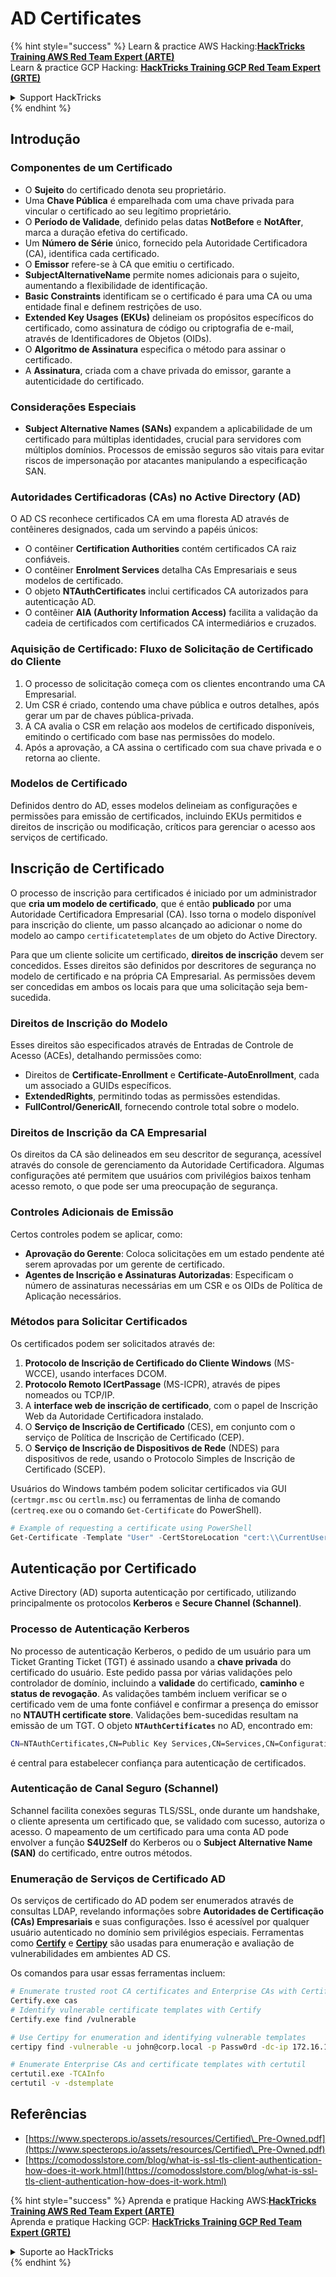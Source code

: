 # AD Certificates

{% hint style="success" %}
Learn & practice AWS Hacking:<img src="/.gitbook/assets/arte.png" alt="" data-size="line">[**HackTricks Training AWS Red Team Expert (ARTE)**](https://training.hacktricks.xyz/courses/arte)<img src="/.gitbook/assets/arte.png" alt="" data-size="line">\
Learn & practice GCP Hacking: <img src="/.gitbook/assets/grte.png" alt="" data-size="line">[**HackTricks Training GCP Red Team Expert (GRTE)**<img src="/.gitbook/assets/grte.png" alt="" data-size="line">](https://training.hacktricks.xyz/courses/grte)

<details>

<summary>Support HackTricks</summary>

* Check the [**subscription plans**](https://github.com/sponsors/carlospolop)!
* **Join the** 💬 [**Discord group**](https://discord.gg/hRep4RUj7f) or the [**telegram group**](https://t.me/peass) or **follow** us on **Twitter** 🐦 [**@hacktricks\_live**](https://twitter.com/hacktricks\_live)**.**
* **Share hacking tricks by submitting PRs to the** [**HackTricks**](https://github.com/carlospolop/hacktricks) and [**HackTricks Cloud**](https://github.com/carlospolop/hacktricks-cloud) github repos.

</details>
{% endhint %}

## Introdução

### Componentes de um Certificado

- O **Sujeito** do certificado denota seu proprietário.
- Uma **Chave Pública** é emparelhada com uma chave privada para vincular o certificado ao seu legítimo proprietário.
- O **Período de Validade**, definido pelas datas **NotBefore** e **NotAfter**, marca a duração efetiva do certificado.
- Um **Número de Série** único, fornecido pela Autoridade Certificadora (CA), identifica cada certificado.
- O **Emissor** refere-se à CA que emitiu o certificado.
- **SubjectAlternativeName** permite nomes adicionais para o sujeito, aumentando a flexibilidade de identificação.
- **Basic Constraints** identificam se o certificado é para uma CA ou uma entidade final e definem restrições de uso.
- **Extended Key Usages (EKUs)** delineiam os propósitos específicos do certificado, como assinatura de código ou criptografia de e-mail, através de Identificadores de Objetos (OIDs).
- O **Algoritmo de Assinatura** especifica o método para assinar o certificado.
- A **Assinatura**, criada com a chave privada do emissor, garante a autenticidade do certificado.

### Considerações Especiais

- **Subject Alternative Names (SANs)** expandem a aplicabilidade de um certificado para múltiplas identidades, crucial para servidores com múltiplos domínios. Processos de emissão seguros são vitais para evitar riscos de impersonação por atacantes manipulando a especificação SAN.

### Autoridades Certificadoras (CAs) no Active Directory (AD)

O AD CS reconhece certificados CA em uma floresta AD através de contêineres designados, cada um servindo a papéis únicos:

- O contêiner **Certification Authorities** contém certificados CA raiz confiáveis.
- O contêiner **Enrolment Services** detalha CAs Empresariais e seus modelos de certificado.
- O objeto **NTAuthCertificates** inclui certificados CA autorizados para autenticação AD.
- O contêiner **AIA (Authority Information Access)** facilita a validação da cadeia de certificados com certificados CA intermediários e cruzados.

### Aquisição de Certificado: Fluxo de Solicitação de Certificado do Cliente

1. O processo de solicitação começa com os clientes encontrando uma CA Empresarial.
2. Um CSR é criado, contendo uma chave pública e outros detalhes, após gerar um par de chaves pública-privada.
3. A CA avalia o CSR em relação aos modelos de certificado disponíveis, emitindo o certificado com base nas permissões do modelo.
4. Após a aprovação, a CA assina o certificado com sua chave privada e o retorna ao cliente.

### Modelos de Certificado

Definidos dentro do AD, esses modelos delineiam as configurações e permissões para emissão de certificados, incluindo EKUs permitidos e direitos de inscrição ou modificação, críticos para gerenciar o acesso aos serviços de certificado.

## Inscrição de Certificado

O processo de inscrição para certificados é iniciado por um administrador que **cria um modelo de certificado**, que é então **publicado** por uma Autoridade Certificadora Empresarial (CA). Isso torna o modelo disponível para inscrição do cliente, um passo alcançado ao adicionar o nome do modelo ao campo `certificatetemplates` de um objeto do Active Directory.

Para que um cliente solicite um certificado, **direitos de inscrição** devem ser concedidos. Esses direitos são definidos por descritores de segurança no modelo de certificado e na própria CA Empresarial. As permissões devem ser concedidas em ambos os locais para que uma solicitação seja bem-sucedida.

### Direitos de Inscrição do Modelo

Esses direitos são especificados através de Entradas de Controle de Acesso (ACEs), detalhando permissões como:
- Direitos de **Certificate-Enrollment** e **Certificate-AutoEnrollment**, cada um associado a GUIDs específicos.
- **ExtendedRights**, permitindo todas as permissões estendidas.
- **FullControl/GenericAll**, fornecendo controle total sobre o modelo.

### Direitos de Inscrição da CA Empresarial

Os direitos da CA são delineados em seu descritor de segurança, acessível através do console de gerenciamento da Autoridade Certificadora. Algumas configurações até permitem que usuários com privilégios baixos tenham acesso remoto, o que pode ser uma preocupação de segurança.

### Controles Adicionais de Emissão

Certos controles podem se aplicar, como:
- **Aprovação do Gerente**: Coloca solicitações em um estado pendente até serem aprovadas por um gerente de certificado.
- **Agentes de Inscrição e Assinaturas Autorizadas**: Especificam o número de assinaturas necessárias em um CSR e os OIDs de Política de Aplicação necessários.

### Métodos para Solicitar Certificados

Os certificados podem ser solicitados através de:
1. **Protocolo de Inscrição de Certificado do Cliente Windows** (MS-WCCE), usando interfaces DCOM.
2. **Protocolo Remoto ICertPassage** (MS-ICPR), através de pipes nomeados ou TCP/IP.
3. A **interface web de inscrição de certificado**, com o papel de Inscrição Web da Autoridade Certificadora instalado.
4. O **Serviço de Inscrição de Certificado** (CES), em conjunto com o serviço de Política de Inscrição de Certificado (CEP).
5. O **Serviço de Inscrição de Dispositivos de Rede** (NDES) para dispositivos de rede, usando o Protocolo Simples de Inscrição de Certificado (SCEP).

Usuários do Windows também podem solicitar certificados via GUI (`certmgr.msc` ou `certlm.msc`) ou ferramentas de linha de comando (`certreq.exe` ou o comando `Get-Certificate` do PowerShell).
```powershell
# Example of requesting a certificate using PowerShell
Get-Certificate -Template "User" -CertStoreLocation "cert:\\CurrentUser\\My"
```
## Autenticação por Certificado

Active Directory (AD) suporta autenticação por certificado, utilizando principalmente os protocolos **Kerberos** e **Secure Channel (Schannel)**.

### Processo de Autenticação Kerberos

No processo de autenticação Kerberos, o pedido de um usuário para um Ticket Granting Ticket (TGT) é assinado usando a **chave privada** do certificado do usuário. Este pedido passa por várias validações pelo controlador de domínio, incluindo a **validade** do certificado, **caminho** e **status de revogação**. As validações também incluem verificar se o certificado vem de uma fonte confiável e confirmar a presença do emissor no **NTAUTH certificate store**. Validações bem-sucedidas resultam na emissão de um TGT. O objeto **`NTAuthCertificates`** no AD, encontrado em:
```bash
CN=NTAuthCertificates,CN=Public Key Services,CN=Services,CN=Configuration,DC=<domain>,DC=<com>
```
é central para estabelecer confiança para autenticação de certificados.

### Autenticação de Canal Seguro (Schannel)

Schannel facilita conexões seguras TLS/SSL, onde durante um handshake, o cliente apresenta um certificado que, se validado com sucesso, autoriza o acesso. O mapeamento de um certificado para uma conta AD pode envolver a função **S4U2Self** do Kerberos ou o **Subject Alternative Name (SAN)** do certificado, entre outros métodos.

### Enumeração de Serviços de Certificado AD

Os serviços de certificado do AD podem ser enumerados através de consultas LDAP, revelando informações sobre **Autoridades de Certificação (CAs) Empresariais** e suas configurações. Isso é acessível por qualquer usuário autenticado no domínio sem privilégios especiais. Ferramentas como **[Certify](https://github.com/GhostPack/Certify)** e **[Certipy](https://github.com/ly4k/Certipy)** são usadas para enumeração e avaliação de vulnerabilidades em ambientes AD CS.

Os comandos para usar essas ferramentas incluem:
```bash
# Enumerate trusted root CA certificates and Enterprise CAs with Certify
Certify.exe cas
# Identify vulnerable certificate templates with Certify
Certify.exe find /vulnerable

# Use Certipy for enumeration and identifying vulnerable templates
certipy find -vulnerable -u john@corp.local -p Passw0rd -dc-ip 172.16.126.128

# Enumerate Enterprise CAs and certificate templates with certutil
certutil.exe -TCAInfo
certutil -v -dstemplate
```
## Referências

* [https://www.specterops.io/assets/resources/Certified\_Pre-Owned.pdf](https://www.specterops.io/assets/resources/Certified\_Pre-Owned.pdf)
* [https://comodosslstore.com/blog/what-is-ssl-tls-client-authentication-how-does-it-work.html](https://comodosslstore.com/blog/what-is-ssl-tls-client-authentication-how-does-it-work.html)

{% hint style="success" %}
Aprenda e pratique Hacking AWS:<img src="/.gitbook/assets/arte.png" alt="" data-size="line">[**HackTricks Training AWS Red Team Expert (ARTE)**](https://training.hacktricks.xyz/courses/arte)<img src="/.gitbook/assets/arte.png" alt="" data-size="line">\
Aprenda e pratique Hacking GCP: <img src="/.gitbook/assets/grte.png" alt="" data-size="line">[**HackTricks Training GCP Red Team Expert (GRTE)**<img src="/.gitbook/assets/grte.png" alt="" data-size="line">](https://training.hacktricks.xyz/courses/grte)

<details>

<summary>Suporte ao HackTricks</summary>

* Confira os [**planos de assinatura**](https://github.com/sponsors/carlospolop)!
* **Junte-se ao** 💬 [**grupo do Discord**](https://discord.gg/hRep4RUj7f) ou ao [**grupo do telegram**](https://t.me/peass) ou **siga**-nos no **Twitter** 🐦 [**@hacktricks\_live**](https://twitter.com/hacktricks\_live)**.**
* **Compartilhe truques de hacking enviando PRs para os repositórios do** [**HackTricks**](https://github.com/carlospolop/hacktricks) e [**HackTricks Cloud**](https://github.com/carlospolop/hacktricks-cloud).

</details>
{% endhint %}

